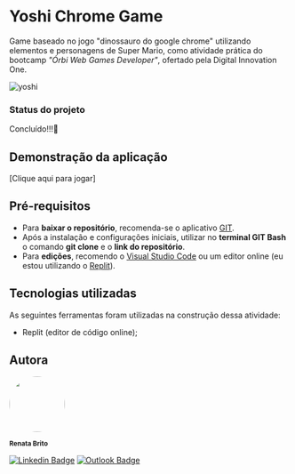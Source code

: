 # Yoshi Chrome Game
Game baseado no jogo "dinossauro do google chrome" utilizando elementos e personagens de Super Mario, como atividade prática do bootcamp *"Órbi Web Games Developer"*, ofertado pela Digital Innovation One. 

![yoshi](https://user-images.githubusercontent.com/93830634/163469592-5eac0925-bf4f-43b7-a184-c72dc1403288.png)

### Status do projeto
Concluído!!!:sunrise_over_mountains:

## Demonstração da aplicação
[Clique aqui para jogar]

## Pré-requisitos
- Para **baixar o repositório**, recomenda-se o aplicativo [GIT](https://git-scm.com/downloads).
- Após a instalação e configurações iniciais, utilizar no **terminal GIT Bash** o comando **git clone** e o **link do repositório**.
- Para **edições**, recomendo o [Visual Studio Code](https://code.visualstudio.com/download) ou um editor online (eu estou utilizando o [Replit](http://replit.com)).

## Tecnologias utilizadas
As seguintes ferramentas foram utilizadas na construção dessa atividade:
- Replit (editor de código online);


## Autora
<img style="border-radius: 50%;" src="https://avatars.githubusercontent.com/u/93830634?s=400&u=6adaba5d61e8bc151b25462fb36582bb32a7e146&v=4" width="100px;" height="100px;" alt=""/>

<sub><b>Renata Brito</b></sub>

[![Linkedin Badge](https://img.shields.io/badge/-Renata-blue?style=flat-square&logo=Linkedin&logoColor=white&link=https://www.linkedin.com/in/renata-brito-601b83222/)](https://www.linkedin.com/in/renata-brito-601b83222/)
[![Outlook Badge](https://img.shields.io/badge/-renatabc12@outlook.com-c14438?style=flat-square&logo=Outlook&logoColor=white&link=mailto:renatabc12@outlook.com)](mailto:renatabc12@outlook.com)
